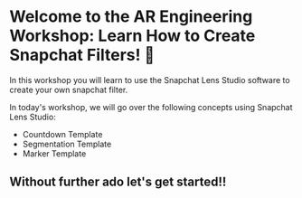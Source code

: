 # Welcome to the AR Engineering Workshop: Learn How to Create Snapchat Filters! 📣

In this workshop you will learn to use the Snapchat Lens Studio software to create your own snapchat filter.

In today's workshop, we will go over the following concepts using Snapchat Lens Studio:
- Countdown Template
- Segmentation Template
- Marker Template

## Without further ado let's get started!!

